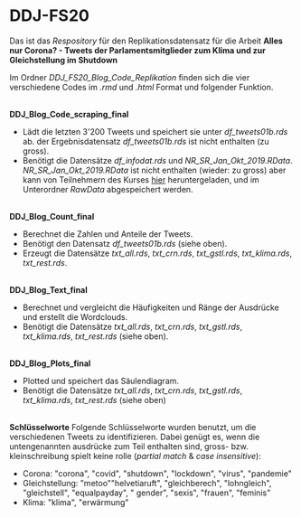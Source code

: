# DDJ-FS20

Das ist das _Respository_ für den Replikationsdatensatz für die Arbeit **Alles nur Corona? - Tweets der Parlamentsmitglieder zum Klima und zur Gleichstellung im Shutdown**

Im Ordner _DDJ_FS20_Blog_Code_Replikation_ finden sich die vier verschiedene Codes im _.rmd_ und _.html_ Format und folgender Funktion. 
<br><br>

**DDJ_Blog_Code_scraping_final**
  + Lädt die letzten 3'200 Tweets und speichert sie unter _df_tweets01b.rds_ ab. der Ergebnisdatensatz _df_tweets01b.rds_ ist    nicht enthalten (zu gross).
  + Benötigt die Datensätze _df_infodat.rds_ und _NR_SR_Jan_Okt_2019.RData_. _NR_SR_Jan_Okt_2019.RData_ ist nicht enthalten (wieder: zu gross) aber kann von Teilnehmern des Kurses [hier](
https://lms.uzh.ch/auth/1%3A1%3A1210638843%3A3%3A0%3Aserv%3Ax/data/NR_SR_Jan_Okt_2019.RData) heruntergeladen, und im Unterordner _RawData_ abgespeichert werden.
<br><br>

**DDJ_Blog_Count_final**
  + Berechnet die Zahlen und Anteile der Tweets.
  + Benötigt den Datensatz _df_tweets01b.rds_ (siehe oben).
  + Erzeugt die Datensätze _txt_all.rds_, _txt_crn.rds_, _txt_gstl.rds_, _txt_klima.rds_, _txt_rest.rds_.
<br><br>

**DDJ_Blog_Text_final**
  + Berechnet und vergleicht die Häufigkeiten und Ränge der Ausdrücke und erstellt die Wordclouds.
  + Benötigt die Datensätze _txt_all.rds_, _txt_crn.rds_, _txt_gstl.rds_, _txt_klima.rds_, _txt_rest.rds_ (siehe oben).
<br><br>
  
**DDJ_Blog_Plots_final**
  + Plotted und speichert das Säulendiagram.
  + Benötigt die Datensätze _txt_all.rds_, _txt_crn.rds_, _txt_gstl.rds_, _txt_klima.rds_, _txt_rest.rds_ (siehe oben)
<br><br>


**Schlüsselworte** Folgende Schlüsselworte wurden benutzt, um die verschiedenen Tweets zu identifizieren. Dabei genügt es, wenn die untengenannten ausdrücke zum Teil enthalten sind, gross- bzw. kleinschreibung spielt keine rolle (_partial match_ & _case insensitive_):
  + Corona: "corona", "covid", "shutdown", "lockdown", "virus", "pandemie"
  + Gleichstellung: "metoo""helvetiaruft", "gleichberech", "lohngleich", "gleichstell", "equalpayday", " gender", "sexis", "frauen", "feminis"
  + Klima: "klima", "erwärmung"
